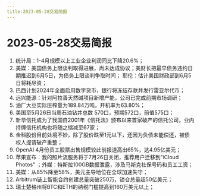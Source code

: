 ```yaml
---
title:2023-05-28交易简报
---
```

# 2023-05-28交易简报
1.  统计局：1-4月规模以上工业企业利润同比下降20.6%；
2. 美媒：美国债务上限谈判取得进展，尚未达成协议；美财长把最早债务违约日期推迟到6月5日，为债务上限谈判争取时间； 耶伦：估计美国财政部到6月5日将耗尽资；
3. 巴西计划2024年全面启用数字货币，银行将冻结存款并发行雷亚尔代币；
4. 远兴能源：针对阿拉善天然碱项目新增产能，公司已完成前期市场调研；
5. 油厂大豆实际压榨量为189.84万吨，开机率为63.80%；
6.  美国至5月26日当周石油钻井总数 570口，预期572口，前值575口；
7. 新华信托成为了我国自2001年《信托法》颁布以来首家破产的信托公司，业内持牌信托机构也将随之缩减至67家；
8. 金科股份目前处境不妙，除了股价跌至1元以下，还因为负债未能偿还，被债权人提请破产重整；
9. OpenAI 4月份员工股票出售规模较此前报道高出65%，达4.95亿美元；
10. 苹果宣布：我的照片流服务将于7月26日关闭，推荐用户迁移到"iCloud Photos" ；外媒：特斯拉100GB数据泄露，涉及马斯克社保号码和员工工资；
11. 美媒：从85%降至58%，美元主导地位在全球加速失守；
12. Arbitrum链上智能合约创建总量突破250万，锁仓总量超50亿美元；
13. 瑞士楚格州将BTC和ETH的纳税门槛提高到160万美元以上；